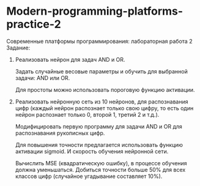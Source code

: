 # Modern-programming-platforms-practice-2
Современные платформы программирования: лабораторная работа 2
Задание:

1. Реализовать нейрон для задач AND и OR.
   
   Задать случайные весовые параметры и обучить для выбранной задачи: AND или OR.

   Для простоты можно использовать пороговую функцию активации.

2. Реализовать нейронную сеть из 10 нейронов, для распознавания цифр (каждый нейрон распознает только свою цифру, то есть один нейрон распознает только 0, второй 1, третий 2 и т.д.).
   
   Модифицировать первую программу для задачи AND и OR для распознавания рукописных цифр.

   Для повышения точности предлагается использовать функцию активации sigmoid. И скорость обучения нейронной сети.

   Вычислить MSE (квадратическую ошибку), в процессе обучения должна уменьшаться. Добиться точности больше 50% для всех классов цифр (случайное угадывание составляет 10%).
